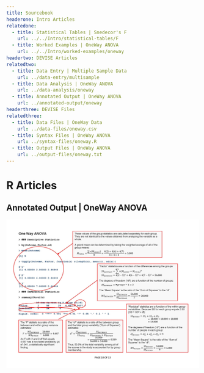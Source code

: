 ```yaml
---
title: Sourcebook
headerone: Intro Articles
relatedone:
  - title: Statistical Tables | Snedecor's F
    url: ../../Intro/statistical-tables/F
  - title: Worked Examples | OneWay ANOVA
    url: ../../Intro/worked-examples/oneway
headertwo: DEVISE Articles
relatedtwo:
  - title: Data Entry | Multiple Sample Data
    url: ../data-entry/multisample
  - title: Data Analysis | OneWay ANOVA
    url: ../data-analysis/oneway
  - title: Annotated Output | OneWay ANOVA
    url: ../annotated-output/oneway
headerthree: DEVISE Files
relatedthree:
  - title: Data Files | OneWay Data
    url: ../data-files/oneway.csv
  - title: Syntax Files | OneWay ANOVA
    url: ../syntax-files/oneway.R
  - title: Output Files | OneWay ANOVA
    url: ../output-files/oneway.txt
---
```


# R Articles

## Annotated Output | OneWay ANOVA

<p align="center"><kbd><img src="oneway.jpg"></kbd></p>
